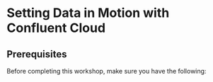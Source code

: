 # Setting Data in Motion with Confluent Cloud

## Prerequisites 

Before completing this workshop, make sure you have the following: 
